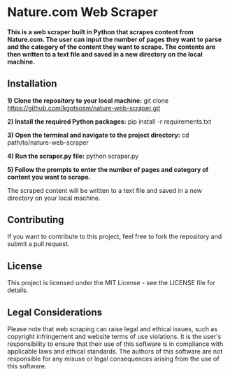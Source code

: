 # Nature.com Web Scraper
#### This is a web scraper built in Python that scrapes content from Nature.com. The user can input the number of pages they want to parse and the category of the content they want to scrape. The contents are then written to a text file and saved in a new directory on the local machine.

## Installation
**1) Clone the repository to your local machine:** 
git clone https://github.com/kgotsosm/nature-web-scraper.git

**2) Install the required Python packages:**
pip install -r requirements.txt

**3) Open the terminal and navigate to the project directory:**
cd path/to/nature-web-scraper

**4) Run the scraper.py file:**
python scraper.py

**5) Follow the prompts to enter the number of pages and category of content you want to scrape.**

The scraped content will be written to a text file and saved in a new directory on your local machine.

## Contributing
If you want to contribute to this project, feel free to fork the repository and submit a pull request.

## License
This project is licensed under the MIT License - see the LICENSE file for details.

## Legal Considerations
Please note that web scraping can raise legal and ethical issues, such as copyright infringement and website terms of use violations. It is the user's responsibility to ensure that their use of this software is in compliance with applicable laws and ethical standards. The authors of this software are not responsible for any misuse or legal consequences arising from the use of this software.
